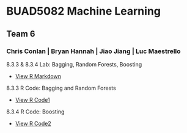 
# BUAD5082 Machine Learning 
## Team 6
### Chris Conlan | Bryan Hannah | Jiao Jiang | Luc Maestrello

8.3.3 & 8.3.4 Lab: Bagging, Random Forests, Boosting
  - [View R Markdown](Lab-8.3.4.html)

8.3.3 R Code: Bagging and Random Forests
  - [View R Code1](8.3.3.R)

8.3.4 R Code: Boosting
  - [View R Code2](ipynb.html)
